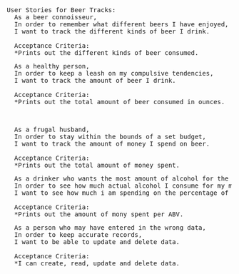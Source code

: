 <pre>
User Stories for Beer Tracks:
  As a beer connoisseur,
  In order to remember what different beers I have enjoyed,
  I want to track the different kinds of beer I drink.
 
  Acceptance Criteria:
  *Prints out the different kinds of beer consumed.
</pre>

<pre>
  As a healthy person,
  In order to keep a leash on my compulsive tendencies,
  I want to track the amount of beer I drink.
 
  Acceptance Criteria:
  *Prints out the total amount of beer consumed in ounces.


</pre>

<pre>
  As a frugal husband,
  In order to stay within the bounds of a set budget,
  I want to track the amount of money I spend on beer.
 
  Acceptance Criteria:
  *Prints out the total amount of money spent.
</pre>

<pre>
  As a drinker who wants the most amount of alcohol for the buck,
  In order to see how much actual alcohol I consume for my money,
  I want to see how much i am spending on the percentage of alcohol in the beer.
 
  Acceptance Criteria:
  *Prints out the amount of mony spent per ABV.
</pre>

<pre>
  As a person who may have entered in the wrong data,
  In order to keep accurate records,
  I want to be able to update and delete data.
 
  Acceptance Criteria:
  *I can create, read, update and delete data.

</pre>





 

